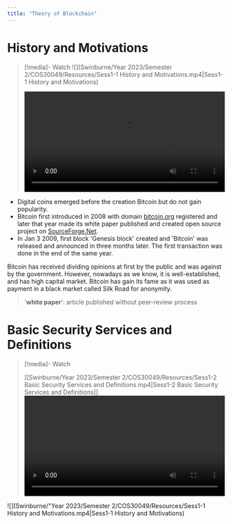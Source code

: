 ```yaml
---
title: "Theory of Blockchain"
---
```

# History and Motivations
>[!media]- Watch
>![](Swinburne/Year 2023/Semester 2/COS30049/Resources/Sess1-1 History and Motivations.mp4|Sess1-1 History and Motivations)
>
><video src='https://files.catbox.moe/fchmkl.mp4' width='100%' controls></video>
 
- Digital coins emerged before the creation Bitcoin but do not gain popularity. 
- Bitcoin first introduced in 2008 with domain [bitcoin.org](https://bitcoin.org) registered and later that year made its white paper published and created open source project on [SourceForge.Net](https://sourceforge.net).
- In Jan 3 2009, first block 'Genesis block' created and 'Bitcoin' was released and announced in three months later. The first transaction was done in the end of the same year.

Bitcoin has received dividing opinions at first by the public and was against by the government. However, nowadays as we know, it is well-established, and has high capital market. Bitcoin has gain its fame as it was used as payment in a black market called Silk Road for anonymity.

>'**white paper**': article published without peer-review process

# Basic Security Services and Definitions
>[!media]- Watch
>
>[[Swinburne/Year 2023/Semester 2/COS30049/Resources/Sess1-2 Basic Security Services and Definitions.mp4|Sess1-2 Basic Security Services and Definitions]]
><video src='https://files.catbox.moe/370act.mp4' width='100%' controls></video>

![](Swinburne/"Year 2023/Semester 2/COS30049/Resources/Sess1-1 History and Motivations.mp4|Sess1-1 History and Motivations)